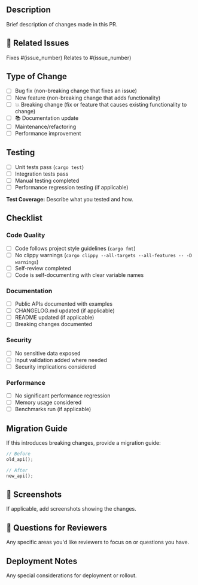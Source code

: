 ## Description

Brief description of changes made in this PR.

## 🔗 Related Issues

Fixes #(issue_number)
Relates to #(issue_number)

## Type of Change

- [ ] Bug fix (non-breaking change that fixes an issue)
- [ ] New feature (non-breaking change that adds functionality)
- [ ] 💥 Breaking change (fix or feature that causes existing functionality to change)
- [ ] 📚 Documentation update
- [ ] Maintenance/refactoring
- [ ] Performance improvement

## Testing

- [ ] Unit tests pass (`cargo test`)
- [ ] Integration tests pass
- [ ] Manual testing completed
- [ ] Performance regression testing (if applicable)

**Test Coverage:**
Describe what you tested and how.

## Checklist

### Code Quality
- [ ] Code follows project style guidelines (`cargo fmt`)
- [ ] No clippy warnings (`cargo clippy --all-targets --all-features -- -D warnings`)
- [ ] Self-review completed
- [ ] Code is self-documenting with clear variable names

### Documentation
- [ ] Public APIs documented with examples
- [ ] CHANGELOG.md updated (if applicable)
- [ ] README updated (if applicable)
- [ ] Breaking changes documented

### Security
- [ ] No sensitive data exposed
- [ ] Input validation added where needed
- [ ] Security implications considered

### Performance
- [ ] No significant performance regression
- [ ] Memory usage considered
- [ ] Benchmarks run (if applicable)

## Migration Guide

If this introduces breaking changes, provide a migration guide:

```rust
// Before
old_api();

// After
new_api();
```

## 📸 Screenshots

If applicable, add screenshots showing the changes.

## 🤔 Questions for Reviewers

Any specific areas you'd like reviewers to focus on or questions you have.

## Deployment Notes

Any special considerations for deployment or rollout.